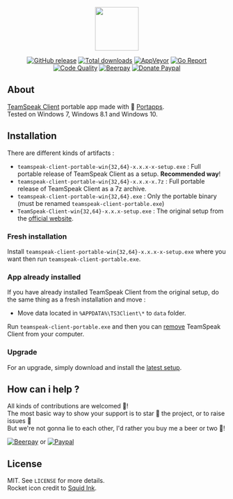<p align="center"><a href="https://github.com/portapps/teamspeak-client-portable" target="_blank"><img width="100" src="https://github.com/portapps/teamspeak-client-portable/blob/master/res/papp.png"></a></p>

<p align="center">
  <a href="https://github.com/portapps/teamspeak-client-portable/releases/latest"><img src="https://img.shields.io/github/release/portapps/teamspeak-client-portable.svg?style=flat-square" alt="GitHub release"></a>
  <a href="https://github.com/portapps/teamspeak-client-portable/releases/latest"><img src="https://img.shields.io/github/downloads/portapps/teamspeak-client-portable/total.svg?style=flat-square" alt="Total downloads"></a>
  <a href="https://ci.appveyor.com/project/crazy-max/teamspeak-client-portable"><img src="https://img.shields.io/appveyor/ci/crazy-max/teamspeak-client-portable.svg?style=flat-square" alt="AppVeyor"></a>
  <a href="https://goreportcard.com/report/github.com/portapps/teamspeak-client-portable"><img src="https://goreportcard.com/badge/github.com/portapps/teamspeak-client-portable?style=flat-square" alt="Go Report"></a>
  <a href="https://www.codacy.com/app/portapps/teamspeak-client-portable"><img src="https://img.shields.io/codacy/grade/ed37fe9f437945079bd306ef1e871652.svg?style=flat-square" alt="Code Quality"></a>
  <a href="https://beerpay.io/portapps/portapps"><img src="https://img.shields.io/beerpay/portapps/portapps.svg?style=flat-square" alt="Beerpay"></a>
  <a href="https://www.paypal.com/cgi-bin/webscr?cmd=_s-xclick&hosted_button_id=WQD7AQGPDEPSG"><img src="https://img.shields.io/badge/donate-paypal-7057ff.svg?style=flat-square" alt="Donate Paypal"></a>
</p>

## About

[TeamSpeak Client](https://www.teamspeak.com) portable app made with 🚀 [Portapps](https://github.com/portapps).<br />
Tested on Windows 7, Windows 8.1 and Windows 10.

## Installation

There are different kinds of artifacts :

* `teamspeak-client-portable-win{32,64}-x.x.x-x-setup.exe` : Full portable release of TeamSpeak Client as a setup. **Recommended way**!
* `teamspeak-client-portable-win{32,64}-x.x.x-x.7z` : Full portable release of TeamSpeak Client as a 7z archive.
* `teamspeak-client-portable-win{32,64}.exe` : Only the portable binary (must be renamed `teamspeak-client-portable.exe`)
* `TeamSpeak-Client-win{32,64}-x.x.x-setup.exe` : The original setup from the [official website](https://www.teamspeak.com/en/downloads.html#client).

### Fresh installation

Install `teamspeak-client-portable-win{32,64}-x.x.x-x-setup.exe` where you want then run `teamspeak-client-portable.exe`.

### App already installed

If you have already installed TeamSpeak Client from the original setup, do the same thing as a fresh installation and move :

* Move data located in `%APPDATA%\TS3Client\*` to `data` folder.

Run `teamspeak-client-portable.exe` and then you can [remove](https://support.microsoft.com/en-us/instantanswers/ce7ba88b-4e95-4354-b807-35732db36c4d/repair-or-remove-programs) TeamSpeak Client from your computer.

### Upgrade

For an upgrade, simply download and install the [latest setup](https://github.com/portapps/teamspeak-client-portable/releases/latest).

## How can i help ?

All kinds of contributions are welcomed :raised_hands:!<br />
The most basic way to show your support is to star :star2: the project, or to raise issues :speech_balloon:<br />
But we're not gonna lie to each other, I'd rather you buy me a beer or two :beers:!

[![Beerpay](https://beerpay.io/portapps/portapps/badge.svg?style=beer-square)](https://beerpay.io/portapps/portapps)
or [![Paypal](https://raw.githubusercontent.com/portapps/portapps/master/res/paypal.png)](https://www.paypal.com/cgi-bin/webscr?cmd=_s-xclick&hosted_button_id=WQD7AQGPDEPSG)

## License

MIT. See `LICENSE` for more details.<br />
Rocket icon credit to [Squid Ink](http://thesquid.ink).
